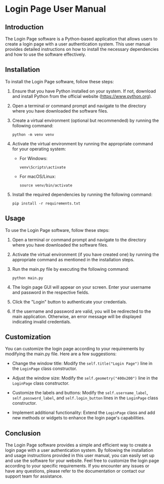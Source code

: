 # Login Page User Manual

## Introduction
The Login Page software is a Python-based application that allows users to create a login page with a user authentication system. This user manual provides detailed instructions on how to install the necessary dependencies and how to use the software effectively.

## Installation
To install the Login Page software, follow these steps:

1. Ensure that you have Python installed on your system. If not, download and install Python from the official website (https://www.python.org).

2. Open a terminal or command prompt and navigate to the directory where you have downloaded the software files.

3. Create a virtual environment (optional but recommended) by running the following command:
   ```
   python -m venv venv
   ```

4. Activate the virtual environment by running the appropriate command for your operating system:
   - For Windows:
     ```
     venv\Scripts\activate
     ```
   - For macOS/Linux:
     ```
     source venv/bin/activate
     ```

5. Install the required dependencies by running the following command:
   ```
   pip install -r requirements.txt
   ```

## Usage
To use the Login Page software, follow these steps:

1. Open a terminal or command prompt and navigate to the directory where you have downloaded the software files.

2. Activate the virtual environment (if you have created one) by running the appropriate command as mentioned in the installation steps.

3. Run the main.py file by executing the following command:
   ```
   python main.py
   ```

4. The login page GUI will appear on your screen. Enter your username and password in the respective fields.

5. Click the "Login" button to authenticate your credentials.

6. If the username and password are valid, you will be redirected to the main application. Otherwise, an error message will be displayed indicating invalid credentials.

## Customization
You can customize the login page according to your requirements by modifying the main.py file. Here are a few suggestions:

- Change the window title: Modify the `self.title("Login Page")` line in the `LoginPage` class constructor.

- Adjust the window size: Modify the `self.geometry("400x200")` line in the `LoginPage` class constructor.

- Customize the labels and buttons: Modify the `self.username_label`, `self.password_label`, and `self.login_button` lines in the `LoginPage` class constructor.

- Implement additional functionality: Extend the `LoginPage` class and add new methods or widgets to enhance the login page's capabilities.

## Conclusion
The Login Page software provides a simple and efficient way to create a login page with a user authentication system. By following the installation and usage instructions provided in this user manual, you can easily set up and use the software for your website. Feel free to customize the login page according to your specific requirements. If you encounter any issues or have any questions, please refer to the documentation or contact our support team for assistance.